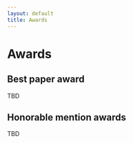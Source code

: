 ```yaml
---
layout: default
title: Awards
---
```


# Awards

## Best paper award

TBD

## Honorable mention awards

TBD


